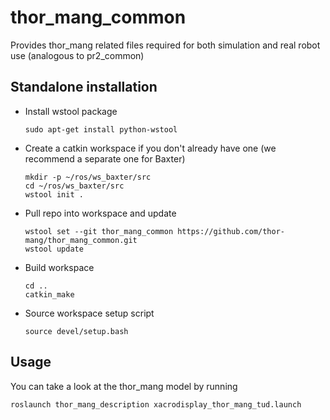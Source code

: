 # thor_mang_common
Provides thor_mang related files required for both simulation and real robot use (analogous to pr2_common)


## Standalone installation


* Install wstool package

    ```
    sudo apt-get install python-wstool
    ```
    
* Create a catkin workspace if you don't already have one (we recommend a separate one for Baxter)

    ```
    mkdir -p ~/ros/ws_baxter/src
    cd ~/ros/ws_baxter/src
    wstool init .
    ```
* Pull repo into workspace and update

    ```
    wstool set --git thor_mang_common https://github.com/thor-mang/thor_mang_common.git
    wstool update
    ```
* Build workspace

    ```
    cd ..
    catkin_make
    ```
* Source workspace setup script

    ```
    source devel/setup.bash
    ```
    
## Usage

You can take a look at the thor_mang model by running

    roslaunch thor_mang_description xacrodisplay_thor_mang_tud.launch
